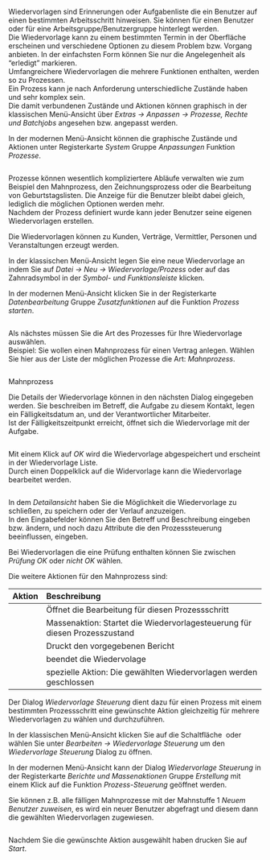 <!DOCTYPE html>
<html>
<head>
<meta charset="utf-8">
<meta name="viewport" content="width=device-width, initial-scale=1.0">
<title>100_Wiedervorlage_Prozess.md</title>
<link rel="stylesheet" href="https://stackedit.io/res-min/themes/base.css" />
<script type="text/javascript" src="https://cdn.mathjax.org/mathjax/latest/MathJax.js?config=TeX-AMS_HTML"></script>
</head>
<body><div class="container"><p>Wiedervorlagen sind Erinnerungen oder Aufgabenliste die ein Benutzer auf einen bestimmten Arbeitsschritt hinweisen. Sie können für einen Benutzer oder für eine Arbeitsgruppe/Benutzergruppe hinterlegt werden. <br>
Die Wiedervorlage kann zu einem bestimmten Termin in der Oberfläche erscheinen und verschiedene Optionen zu diesem Problem bzw. Vorgang anbieten. In der einfachsten Form können Sie nur die Angelegenheit als “erledigt” markieren.  <br>
Umfangreichere Wiedervorlagen die mehrere Funktionen enthalten, werden so zu Prozessen. <br>
Ein Prozess kann je nach Anforderung unterschiedliche Zustände haben und sehr komplex sein.  <br>
Die damit verbundenen Zustände und Aktionen können graphisch in der klassischen Menü-Ansicht über <em>Extras → Anpassen → Prozesse, Rechte und Batchjobs</em> angesehen bzw. angepasst werden. </p>

<p>In der modernen Menü-Ansicht können die graphische Zustände und Aktionen unter Registerkarte <em>System</em> Gruppe <em>Anpassungen</em> Funktion <em>Prozesse</em>. </p>

<p><img src="http://xpecto.github.io/docs/img/img_1461142065801.png" alt="" title=""></p>

<p>Prozesse können wesentlich kompliziertere Abläufe verwalten wie zum Beispiel den Mahnprozess, den Zeichnungsprozess oder die Bearbeitung von Geburtstagslisten. Die Anzeige für die Benutzer bleibt dabei gleich, lediglich die möglichen Optionen werden mehr.  <br>
Nachdem der Prozess definiert wurde kann jeder Benutzer seine eigenen Wiedervorlagen erstellen. </p>

<p>Die Wiedervorlagen können zu Kunden, Verträge, Vermittler, Personen und Veranstaltungen erzeugt werden. </p>

<p>In der klassischen Menü-Ansicht legen Sie eine neue Wiedervorlage an indem Sie auf <em>Datei → Neu → Wiedervorlage/Prozess</em> oder auf das Zahnradsymbol in der <em>Symbol- und Funktionsleiste</em><img src="http://xpecto.github.io/docs/img/img_1427124269211.png" alt="" title=""> klicken.</p>

<p>In der modernen Menü-Ansicht klicken Sie in der Registerkarte <em>Datenbearbeitung</em> Gruppe <em>Zusatzfunktionen</em> auf die Funktion <em>Prozess starten</em>.</p>

<p><img src="http://xpecto.github.io/docs/img/img_1461141611483.png" alt="" title=""></p>

<p>Als nächstes müssen Sie die Art des Prozesses für Ihre Wiedervorlage auswählen. <br>
Beispiel: Sie wollen einen Mahnprozess für einen Vertrag anlegen. Wählen Sie hier aus der Liste der möglichen Prozesse die Art: <em>Mahnprozess</em>.</p>

<p><img src="http://xpecto.github.io/docs/img/img_1427125664097.png" alt="" title=""></p>

<p>Mahnprozess</p>

<p>Die Details der Wiedervorlage können in den nächsten Dialog eingegeben werden. Sie beschreiben im Betreff, die Aufgabe zu diesem Kontakt, legen ein Fälligkeitsdatum an, und der Verantwortlicher Mitarbeiter. <br>
Ist der Fälligkeitszeitpunkt erreicht, öffnet sich die Wiedervorlage mit der Aufgabe.</p>

<p><img src="http://xpecto.github.io/docs/img/img_1461143363080.png" alt="" title=""></p>

<p>Mit einem Klick auf <em>OK</em> wird die Wiedervorlage abgespeichert und erscheint in der Wiedervorlage Liste.  <br>
Durch einen Doppelklick auf die Widervorlage kann die Wiedervorlage bearbeitet werden.</p>

<p><img src="http://xpecto.github.io/docs/img/img_1461143792976.png" alt="" title=""></p>

<p>In dem <em>Detailansicht</em> haben Sie die Möglichkeit die Wiedervorlage zu schließen, zu speichern oder der Verlauf anzuzeigen. <br>
In den Eingabefelder können Sie den Betreff und Beschreibung eingeben bzw. ändern, und noch dazu Attribute die den Prozesssteuerung beeinflussen, eingeben.</p>

<p>Bei Wiedervorlagen die eine Prüfung enthalten können Sie zwischen <em>Prüfung OK</em> oder <em>nicht OK</em> wählen.</p>

<p>Die  weitere Aktionen für den Mahnprozess sind:</p>

<table>
<thead>
<tr>
  <th>Aktion</th>
  <th align="left">Beschreibung</th>
</tr>
</thead>
<tbody><tr>
  <td><img src="http://xpecto.github.io/docs/img/img_1434096550097.png" alt="" title=""></td>
  <td align="left">Öffnet die Bearbeitung für diesen Prozessschritt</td>
</tr>
<tr>
  <td><img src="http://xpecto.github.io/docs/img/img_1434097634985.png" alt="" title=""></td>
  <td align="left">Massenaktion: Startet die Wiedervorlagesteuerung für diesen Prozesszustand</td>
</tr>
<tr>
  <td><img src="http://xpecto.github.io/docs/img/img_1434096802280.png" alt="" title=""></td>
  <td align="left">Druckt den vorgegebenen Bericht</td>
</tr>
<tr>
  <td><img src="http://xpecto.github.io/docs/img/img_1434096840070.png" alt="" title=""></td>
  <td align="left">beendet die Wiedervolage</td>
</tr>
<tr>
  <td><img src="http://xpecto.github.io/docs/img/img_1439219672662.png" alt="" title=""></td>
  <td align="left">spezielle Aktion: Die gewählten Wiedervorlagen werden geschlossen</td>
</tr>
</tbody></table>


<p>Der Dialog <em>Wiedervorlage Steuerung</em> dient dazu für einen Prozess mit einem bestimmten Prozessschritt eine gewünschte Aktion gleichzeitig für mehrere Wiedervorlagen zu wählen und durchzuführen.</p>

<p>In der klassischen Menü-Ansicht klicken Sie auf die Schaltfläche <img src="http://xpecto.github.io/docs/img/img_1434097634985.png" alt="" title=""> oder wählen Sie unter <em>Bearbeiten → Wiedervorlage Steuerung</em> um den <em>Wiedervorlage Steuerung</em> Dialog zu öffnen. </p>

<p>In der modernen Menü-Ansicht kann der Dialog <em>Wiedervorlage Steuerung</em> in der Registerkarte <em>Berichte und Massenaktionen</em> Gruppe <em>Erstellung</em> mit einem Klick auf die Funktion <em>Prozess-Steuerung</em> geöffnet werden. <br>
<img src="http://xpecto.github.io/docs/img/img_1461142467369.png" alt="" title=""></p>

<p>Sie können z.B. alle fälligen Mahnprozesse mit der Mahnstuffe 1 <em>Neuem Benutzer zuweisen</em>,  es wird ein neuer Benutzer abgefragt und diesem dann die gewählten Wiedervorlagen zugewiesen.</p>

<p><img src="http://xpecto.github.io/docs/img/img_1434095945225.png" alt="" title=""></p>

<p>Nachdem Sie die gewünschte Aktion ausgewählt haben drucken Sie auf <em>Start</em>.</p></div></body>
</html>